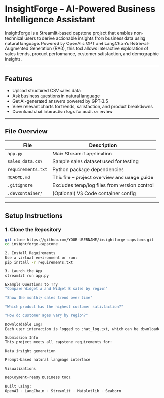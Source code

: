 # InsightForge – AI-Powered Business Intelligence Assistant

InsightForge is a Streamlit-based capstone project that enables non-technical users to derive actionable insights from business data using natural language. Powered by OpenAI's GPT and LangChain’s Retrieval-Augmented Generation (RAG), this tool allows interactive exploration of sales trends, product performance, customer satisfaction, and demographic insights.

---

## Features

- Upload structured CSV sales data
- Ask business questions in natural language
- Get AI-generated answers powered by GPT-3.5
- View relevant charts for trends, satisfaction, and product breakdowns
- Download chat interaction logs for audit or review

---

## File Overview

| File               | Description                                     |
|--------------------|-------------------------------------------------|
| `app.py`           | Main Streamlit application                      |
| `sales_data.csv`   | Sample sales dataset used for testing           |
| `requirements.txt` | Python package dependencies                     |
| `README.md`        | This file – project overview and usage guide    |
| `.gitignore`       | Excludes temp/log files from version control    |
| `.devcontainer/`   | (Optional) VS Code container config             |

---

## Setup Instructions

###  1. Clone the Repository
```bash
git clone https://github.com/YOUR-USERNAME/insightforge-capstone.git
cd insightforge-capstone

2. Install Requirements
Use a virtual environment or run:
pip install -r requirements.txt

3. Launch the App
streamlit run app.py

Example Questions to Try
"Compare Widget A and Widget B sales by region"

"Show the monthly sales trend over time"

"Which product has the highest customer satisfaction?"

"How do customer ages vary by region?"

Downloadable Logs
Each user interaction is logged to chat_log.txt, which can be downloaded via the app interface.

Submission Info
This project meets all capstone requirements for:

Data insight generation

Prompt-based natural language interface

Visualizations

Deployment-ready business tool

Built using:
OpenAI · LangChain · Streamlit · Matplotlib · Seaborn
